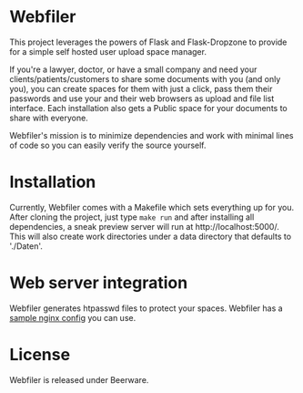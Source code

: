 Webfiler
========

This project leverages the powers of Flask and Flask-Dropzone to provide for a simple self hosted user upload space manager.

If you're a lawyer, doctor, or have a small company and need your clients/patients/customers to share some documents with you (and only you), you can create spaces for them with just a click, pass them their passwords and use your and their web browsers as upload and file list interface. Each installation also gets a Public space for your documents to share with everyone.

Webfiler's mission is to minimize dependencies and work with minimal lines of code so you can easily verify the source yourself.

Installation
============

Currently, Webfiler comes with a Makefile which sets everything up for you. After cloning the project, just type `make run` and after installing all dependencies, a sneak preview server will run at http://localhost:5000/. This will also create work directories under a data directory that defaults to './Daten'.

Web server integration
======================

Webfiler generates htpasswd files to protect your spaces. Webfiler has a [sample nginx config](nginx.conf.sample) you can use.

License
=======

Webfiler is released under Beerware.
